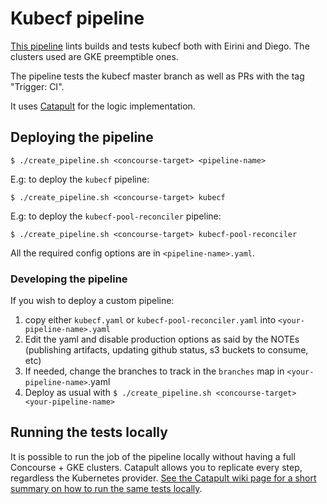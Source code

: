 # Kubecf pipeline

[This pipeline](https://concourse.suse.dev/teams/main/pipelines/kubecf) lints
builds and tests kubecf both with Eirini and Diego. The clusters used are
GKE preemptible ones.

The pipeline tests the kubecf master branch as well as PRs with the tag
"Trigger: CI".

It uses [Catapult](https://github.com/SUSE/catapult) for the logic implementation.

## Deploying the pipeline

    $ ./create_pipeline.sh <concourse-target> <pipeline-name>

E.g: to deploy the `kubecf` pipeline:

    $ ./create_pipeline.sh <concourse-target> kubecf

E.g: to deploy the `kubecf-pool-reconciler` pipeline:

    $ ./create_pipeline.sh <concourse-target> kubecf-pool-reconciler

All the required config options are in `<pipeline-name>.yaml`.

### Developing the pipeline

If you wish to deploy a custom pipeline:
1. copy either `kubecf.yaml` or `kubecf-pool-reconciler.yaml` into
   `<your-pipeline-name>.yaml`
2. Edit the yaml and disable production options as said by the NOTEs (publishing
   artifacts, updating github status, s3 buckets to consume, etc)
3. If needed, change the branches to track in the `branches` map in
   `<your-pipeline-name>`.yaml
4. Deploy as usual with `$ ./create_pipeline.sh <concourse-target> <your-pipeline-name>`



## Running the tests locally

It is possible to run the job of the pipeline locally without having a full
Concourse + GKE clusters.
Catapult allows you to replicate every step, regardless the Kubernetes provider.
[See the Catapult wiki page for a short summary on how to run the same tests
locally](https://github.com/SUSE/catapult/wiki/KubeCF-testing).
